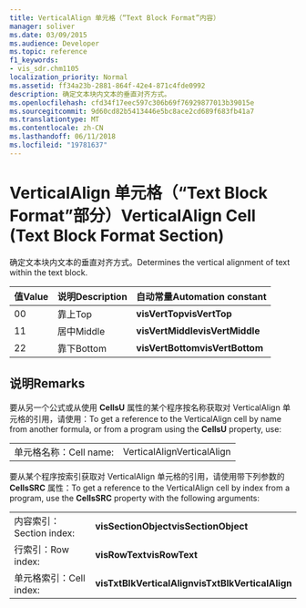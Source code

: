 ```yaml
---
title: VerticalAlign 单元格（“Text Block Format”内容）
manager: soliver
ms.date: 03/09/2015
ms.audience: Developer
ms.topic: reference
f1_keywords:
- vis_sdr.chm1105
localization_priority: Normal
ms.assetid: ff34a23b-2881-864f-42e4-871c4fde0992
description: 确定文本块内文本的垂直对齐方式。
ms.openlocfilehash: cfd34f17eec597c306b69f76929877013b39015e
ms.sourcegitcommit: 9d60cd82b5413446e5bc8ace2cd689f683fb41a7
ms.translationtype: MT
ms.contentlocale: zh-CN
ms.lasthandoff: 06/11/2018
ms.locfileid: "19781637"
---
```

# <a name="verticalalign-cell-text-block-format-section"></a><span data-ttu-id="ed129-103">VerticalAlign 单元格（“Text Block Format”部分）</span><span class="sxs-lookup"><span data-stu-id="ed129-103">VerticalAlign Cell (Text Block Format Section)</span></span>

<span data-ttu-id="ed129-104">确定文本块内文本的垂直对齐方式。</span><span class="sxs-lookup"><span data-stu-id="ed129-104">Determines the vertical alignment of text within the text block.</span></span>
  
|<span data-ttu-id="ed129-105">**值**</span><span class="sxs-lookup"><span data-stu-id="ed129-105">**Value**</span></span>|<span data-ttu-id="ed129-106">**说明**</span><span class="sxs-lookup"><span data-stu-id="ed129-106">**Description**</span></span>|<span data-ttu-id="ed129-107">**自动常量**</span><span class="sxs-lookup"><span data-stu-id="ed129-107">**Automation constant**</span></span>|
|:-----|:-----|:-----|
| <span data-ttu-id="ed129-108">0</span><span class="sxs-lookup"><span data-stu-id="ed129-108">0</span></span>  <br/> | <span data-ttu-id="ed129-109">靠上</span><span class="sxs-lookup"><span data-stu-id="ed129-109">Top</span></span>  <br/> |<span data-ttu-id="ed129-110">**visVertTop**</span><span class="sxs-lookup"><span data-stu-id="ed129-110">**visVertTop**</span></span> <br/> |
| <span data-ttu-id="ed129-111">1</span><span class="sxs-lookup"><span data-stu-id="ed129-111">1</span></span>  <br/> | <span data-ttu-id="ed129-112">居中</span><span class="sxs-lookup"><span data-stu-id="ed129-112">Middle</span></span>  <br/> |<span data-ttu-id="ed129-113">**visVertMiddle**</span><span class="sxs-lookup"><span data-stu-id="ed129-113">**visVertMiddle**</span></span> <br/> |
| <span data-ttu-id="ed129-114">2</span><span class="sxs-lookup"><span data-stu-id="ed129-114">2</span></span>  <br/> | <span data-ttu-id="ed129-115">靠下</span><span class="sxs-lookup"><span data-stu-id="ed129-115">Bottom</span></span>  <br/> |<span data-ttu-id="ed129-116">**visVertBottom**</span><span class="sxs-lookup"><span data-stu-id="ed129-116">**visVertBottom**</span></span> <br/> |
   
## <a name="remarks"></a><span data-ttu-id="ed129-117">说明</span><span class="sxs-lookup"><span data-stu-id="ed129-117">Remarks</span></span>

<span data-ttu-id="ed129-118">要从另一个公式或从使用 **CellsU** 属性的某个程序按名称获取对 VerticalAlign 单元格的引用，请使用：</span><span class="sxs-lookup"><span data-stu-id="ed129-118">To get a reference to the VerticalAlign cell by name from another formula, or from a program using the **CellsU** property, use:</span></span> 
  
|||
|:-----|:-----|
| <span data-ttu-id="ed129-119">单元格名称：</span><span class="sxs-lookup"><span data-stu-id="ed129-119">Cell name:</span></span>  <br/> | <span data-ttu-id="ed129-120">VerticalAlign</span><span class="sxs-lookup"><span data-stu-id="ed129-120">VerticalAlign</span></span>  <br/> |
   
<span data-ttu-id="ed129-121">要从某个程序按索引获取对 VerticalAlign 单元格的引用，请使用带下列参数的 **CellsSRC** 属性：</span><span class="sxs-lookup"><span data-stu-id="ed129-121">To get a reference to the VerticalAlign cell by index from a program, use the **CellsSRC** property with the following arguments:</span></span> 
  
|||
|:-----|:-----|
| <span data-ttu-id="ed129-122">内容索引：</span><span class="sxs-lookup"><span data-stu-id="ed129-122">Section index:</span></span>  <br/> |<span data-ttu-id="ed129-123">**visSectionObject**</span><span class="sxs-lookup"><span data-stu-id="ed129-123">**visSectionObject**</span></span> <br/> |
| <span data-ttu-id="ed129-124">行索引：</span><span class="sxs-lookup"><span data-stu-id="ed129-124">Row index:</span></span>  <br/> |<span data-ttu-id="ed129-125">**visRowText**</span><span class="sxs-lookup"><span data-stu-id="ed129-125">**visRowText**</span></span> <br/> |
| <span data-ttu-id="ed129-126">单元格索引：</span><span class="sxs-lookup"><span data-stu-id="ed129-126">Cell index:</span></span>  <br/> |<span data-ttu-id="ed129-127">**visTxtBlkVerticalAlign**</span><span class="sxs-lookup"><span data-stu-id="ed129-127">**visTxtBlkVerticalAlign**</span></span> <br/> |
   


